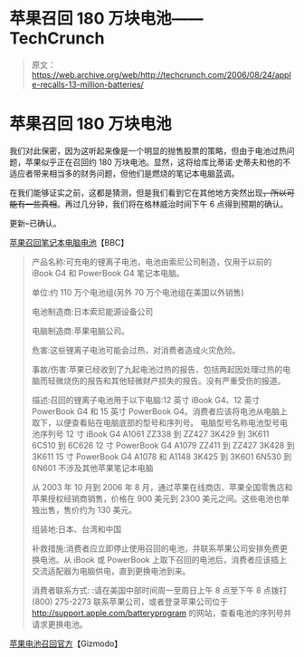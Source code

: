# 苹果召回 180 万块电池——TechCrunch

> 原文：<https://web.archive.org/web/http://techcrunch.com/2006/08/24/apple-recalls-13-million-batteries/>

# 苹果召回 180 万块电池

我们对此保密，因为这听起来像是一个明显的抛售股票的策略，但由于电池过热问题，苹果似乎正在召回约 180 万块电池。显然，这将给库比蒂诺·史蒂夫和他的不适应者带来相当多的财务问题，但他们是燃烧的笔记本电脑蓝调。

在我们能够证实之前，这都是猜测，但是我们看到它在其他地方突然出现~~，所以可能有一些真相~~。再过几分钟，我们将在格林威治时间下午 6 点得到预期的确认。

更新–已确认。

[苹果召回笔记本电脑电池](https://web.archive.org/web/20201130074205/http://news.bbc.co.uk/1/hi/technology/5283424.stm?ls)【BBC】

> 产品名称:可充电的锂离子电池，电池由索尼公司制造，仅用于以前的 iBook G4 和 PowerBook G4 笔记本电脑。
> 
> 单位:约 110 万个电池组(另外 70 万个电池组在美国以外销售)
> 
> 电池制造商:日本索尼能源设备公司
> 
> 电脑制造商:苹果电脑公司。
> 
> 危害:这些锂离子电池可能会过热，对消费者造成火灾危险。
> 
> 事故/伤害:苹果已经收到了九起电池过热的报告，包括两起因处理过热的电脑而轻微烧伤的报告和其他轻微财产损失的报告。没有严重受伤的报道。
> 
> 描述:召回的锂离子电池用于以下电脑:12 英寸 iBook G4、12 英寸 PowerBook G4 和 15 英寸 PowerBook G4。消费者应该将电池从电脑上取下，以便查看贴在电脑底部的型号和序列号。
> 电脑型号名称电池型号电池序列号 12 寸 iBook G4 A1061 ZZ338 到 ZZ427 3K429 到 3K611 6C510 到 6C626 12 寸 PowerBook G4 A1079 ZZ411 到 ZZ427 3K428 到 3K611 15 寸 PowerBook G4 A1078 和 A1148 3K425 到 3K601 6N530 到 6N601 不涉及其他苹果笔记本电脑
> 
> 从 2003 年 10 月到 2006 年 8 月，通过苹果在线商店、苹果全国零售店和苹果授权经销商销售，价格在 900 美元到 2300 美元之间。这些电池也单独出售，售价约为 130 美元。
> 
> 组装地:日本、台湾和中国
> 
> 补救措施:消费者应立即停止使用召回的电池，并联系苹果公司安排免费更换电池。从 iBook 或 PowerBook 上取下召回的电池后，消费者应该插上交流适配器为电脑供电，直到更换电池到来。
> 
> 消费者联系方式: :请在美国中部时间周一至周日上午 8 点至下午 8 点拨打(800) 275-2273 联系苹果公司，或者登录苹果公司位于 http://support.apple.com/batteryprogram 的网站，查看电池的序列号并请求更换电池。

[苹果电池召回官方](https://web.archive.org/web/20201130074205/http://gizmodo.com/gadgets/laptops/apple-battery-recall-official-196422.php)【Gizmodo】